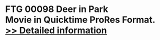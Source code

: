 # FTG 00098 Deer in Park<br />Movie in Quicktime ProRes Format.<br />[>> Detailed information](https://secure.shareit.com/shareit/product.html?productid=300652150&affiliateid=200057808)